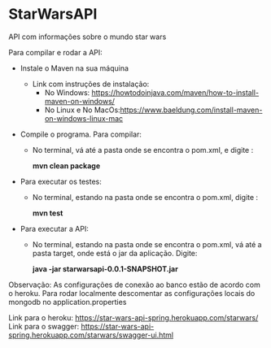 # StarWarsAPI
API com informações sobre o mundo star wars

Para compilar e rodar a API:
* Instale o Maven na sua máquina
  * Link com instruções de instalação:
    * No Windows: https://howtodoinjava.com/maven/how-to-install-maven-on-windows/
    * No Linux e No MacOs:https://www.baeldung.com/install-maven-on-windows-linux-mac
* Compile o programa. Para compilar:
  * No terminal, vá até a pasta onde se encontra o pom.xml, e digite : 
    
    **mvn clean package**
    
    
* Para executar os testes:
  * No terminal, estando na pasta onde se encontra o pom.xml, digite : 
  
    **mvn test**

* Para executar a API:
  * No terminal, estando na pasta onde se encontra o pom.xml, vá até a pasta target, onde está o jar da aplicação. Digite:
  
    **java -jar starwarsapi-0.0.1-SNAPSHOT.jar**
    
Observação: As configurações de conexão ao banco estão de acordo com o heroku. Para rodar localmente descomentar as configurações locais do mongodb no application.properties    

Link para o heroku: https://star-wars-api-spring.herokuapp.com/starwars/
Link para o swagger: https://star-wars-api-spring.herokuapp.com/starwars/swagger-ui.html

